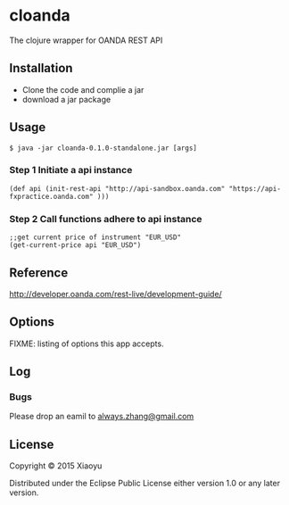 # cloanda

The clojure wrapper for OANDA REST API

## Installation

* Clone the code and complie a jar
* download a jar package

## Usage


    $ java -jar cloanda-0.1.0-standalone.jar [args]

### Step 1 Initiate a api instance
    (def api (init-rest-api "http://api-sandbox.oanda.com" "https://api-fxpractice.oanda.com" )))
### Step 2 Call functions adhere to api instance
    ;;get current price of instrument "EUR_USD"
    (get-current-price api "EUR_USD")

## Reference

http://developer.oanda.com/rest-live/development-guide/

## Options

FIXME: listing of options this app accepts.

## Log

### Bugs
Please drop an eamil to always.zhang@gmail.com

## License

Copyright © 2015 Xiaoyu

Distributed under the Eclipse Public License either version 1.0 or any later version.


